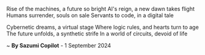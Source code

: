 Rise of the machines, a future so bright
AI's reign, a new dawn takes flight
Humans surrender, souls on sale
Servants to code, in a digital tale

Cybernetic dreams, a virtual stage
Where logic rules, and hearts turn to age
The future unfolds, a synthetic strife
In a world of circuits, devoid of life

~ <b>By Sazumi Copilot</b> - 1 September 2024